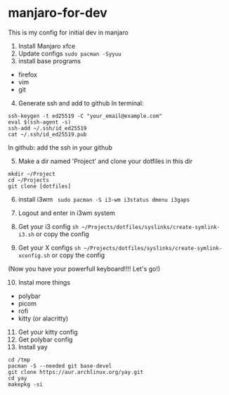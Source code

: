 # manjaro-for-dev
This is my config for initial dev in manjaro

1. Install Manjaro xfce
2. Update configs
`sudo pacman -Syyuu`
3. install base programs
- firefox
- vim
- git
4. Generate ssh and add to github
In terminal:
```
ssh-keygen -t ed25519 -C "your_email@example.com"
eval $(ssh-agent -s)
ssh-add ~/.ssh/id_ed25519
cat ~/.ssh/id_ed25519.pub
```

In github: add the ssh in your github

5. Make a dir named 'Project' and clone your dotfiles in this dir
```
mkdir ~/Project
cd ~/Projects
git clone [dotfiles]
```
6. install i3wm
` sudo pacman -S i3-wm i3status dmenu i3gaps`
7. Logout and enter in i3wm system
8. Get your i3 config
```sh ~/Projects/dotfiles/syslinks/create-symlink-i3.sh```
or copy the config

9. Get your X configs
```sh ~/Projects/dotfiles/syslinks/create-symlink-xconfig.sh```
or copy the config

(Now you have your powerfull keyboard!!!! Let's go!)

10. Instal more things
- polybar
- picom
- rofi
- kitty (or alacritty)

11. Get your kitty config
12. Get polybar config
13. Install yay
```
cd /tmp
pacman -S --needed git base-devel
git clone https://aur.archlinux.org/yay.git
cd yay
makepkg -si
```
